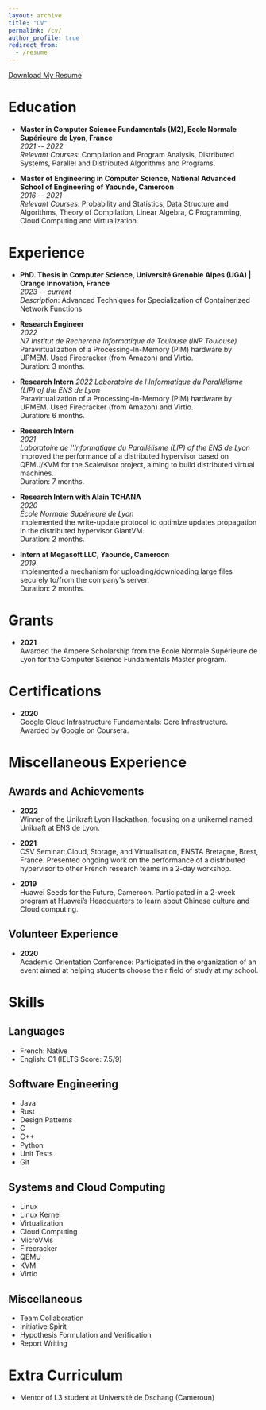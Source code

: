 ```yaml
---
layout: archive
title: "CV"
permalink: /cv/
author_profile: true
redirect_from:
  - /resume
---
```


[Download My Resume](https://brisco007.github.io/files/Dufy_Teguia_CV.pdf)

Education
======
- **Master in Computer Science Fundamentals (M2), Ecole Normale Supérieure de Lyon, France**  
  *2021 -- 2022*  
  *Relevant Courses*: Compilation and Program Analysis, Distributed Systems, Parallel and Distributed Algorithms and Programs.

- **Master of Engineering in Computer Science, National Advanced School of Engineering of Yaounde, Cameroon**  
  *2016 -- 2021*  
  *Relevant Courses*: Probability and Statistics, Data Structure and Algorithms, Theory of Compilation, Linear Algebra, C Programming, Cloud Computing and Virtualization.

Experience
======
- **PhD. Thesis in Computer Science, Université Grenoble Alpes (UGA) | Orange Innovation, France**  
  *2023 -- current*  
  *Description*: Advanced Techniques for Specialization of Containerized Network Functions

- **Research Engineer**  
  *2022*  
  *N7 Institut de Recherche Informatique de Toulouse (INP Toulouse)*  
  Paravirtualization of a Processing-In-Memory (PIM) hardware by UPMEM. Used Firecracker (from Amazon) and Virtio.  
  Duration: 3 months.

- **Research Intern** 
  *2022* 
  *Laboratoire de l'Informatique du Parallélisme (LIP) of the ENS de Lyon*  
  Paravirtualization of a Processing-In-Memory (PIM) hardware by UPMEM. Used Firecracker (from Amazon) and Virtio.  
  Duration: 6 months.

- **Research Intern**  
  *2021*  
  *Laboratoire de l'Informatique du Parallélisme (LIP) of the ENS de Lyon*  
  Improved the performance of a distributed hypervisor based on QEMU/KVM for the Scalevisor project, aiming to build distributed virtual machines.  
  Duration: 7 months.

- **Research Intern with Alain TCHANA**  
  *2020*  
  *École Normale Supérieure de Lyon*  
  Implemented the write-update protocol to optimize updates propagation in the distributed hypervisor GiantVM.  
  Duration: 2 months.

- **Intern at Megasoft LLC, Yaounde, Cameroon**  
  *2019*  
  Implemented a mechanism for uploading/downloading large files securely to/from the company's server.  
  Duration: 2 months.
  
Grants
======
- **2021**  
  Awarded the Ampere Scholarship from the École Normale Supérieure de Lyon for the Computer Science Fundamentals Master program.

Certifications
======
- **2020**  
  Google Cloud Infrastructure Fundamentals: Core Infrastructure. Awarded by Google on Coursera.

Miscellaneous Experience
======
## Awards and Achievements
- **2022**  
  Winner of the Unikraft Lyon Hackathon, focusing on a unikernel named Unikraft at ENS de Lyon.

- **2021**  
  CSV Seminar: Cloud, Storage, and Virtualisation, ENSTA Bretagne, Brest, France. Presented ongoing work on the performance of a distributed hypervisor to other French research teams in a 2-day workshop.

- **2019**  
  Huawei Seeds for the Future, Cameroon. Participated in a 2-week program at Huawei’s Headquarters to learn about Chinese culture and Cloud computing.

## Volunteer Experience

- **2020**  
  Academic Orientation Conference: Participated in the organization of an event aimed at helping students choose their field of study at my school.

Skills
======
## Languages
- French: Native
- English: C1 (IELTS Score: 7.5/9)

## Software Engineering
- Java
- Rust
- Design Patterns
- C
- C++
- Python
- Unit Tests
- Git

## Systems and Cloud Computing
- Linux
- Linux Kernel
- Virtualization
- Cloud Computing
- MicroVMs
- Firecracker
- QEMU
- KVM
- Virtio

## Miscellaneous
- Team Collaboration
- Initiative Spirit
- Hypothesis Formulation and Verification
- Report Writing 

Extra Curriculum
======
* Mentor of L3 student at Université de Dschang (Cameroun)

